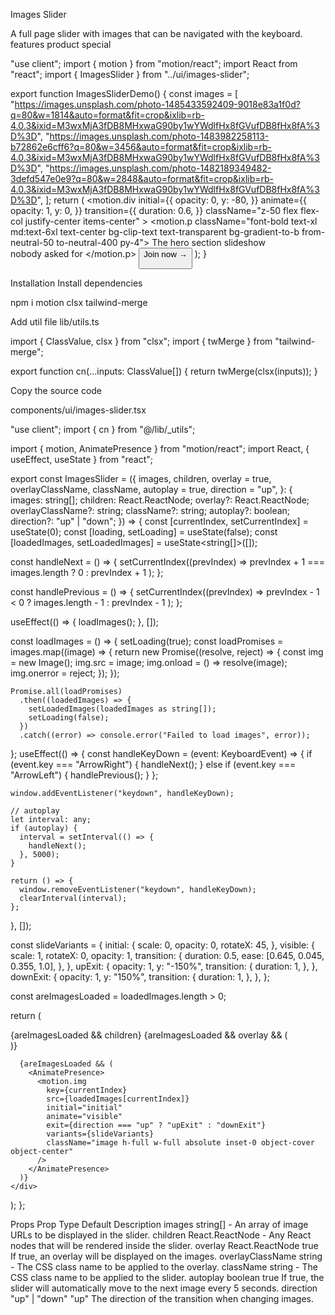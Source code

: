 Images Slider

A full page slider with images that can be navigated with the keyboard.
features
product
special

"use client";
import { motion } from "motion/react";
import React from "react";
import { ImagesSlider } from "../ui/images-slider";

export function ImagesSliderDemo() {
const images = [
"https://images.unsplash.com/photo-1485433592409-9018e83a1f0d?q=80&w=1814&auto=format&fit=crop&ixlib=rb-4.0.3&ixid=M3wxMjA3fDB8MHxwaG90by1wYWdlfHx8fGVufDB8fHx8fA%3D%3D",
"https://images.unsplash.com/photo-1483982258113-b72862e6cff6?q=80&w=3456&auto=format&fit=crop&ixlib=rb-4.0.3&ixid=M3wxMjA3fDB8MHxwaG90by1wYWdlfHx8fGVufDB8fHx8fA%3D%3D",
"https://images.unsplash.com/photo-1482189349482-3defd547e0e9?q=80&w=2848&auto=format&fit=crop&ixlib=rb-4.0.3&ixid=M3wxMjA3fDB8MHxwaG90by1wYWdlfHx8fGVufDB8fHx8fA%3D%3D",
];
return (
<ImagesSlider className="h-[40rem]" images={images}>
<motion.div
initial={{
          opacity: 0,
          y: -80,
        }}
animate={{
          opacity: 1,
          y: 0,
        }}
transition={{
          duration: 0.6,
        }}
className="z-50 flex flex-col justify-center items-center" >
<motion.p className="font-bold text-xl md:text-6xl text-center bg-clip-text text-transparent bg-gradient-to-b from-neutral-50 to-neutral-400 py-4">
The hero section slideshow <br /> nobody asked for
</motion.p>
<button className="px-4 py-2 backdrop-blur-sm border bg-emerald-300/10 border-emerald-500/20 text-white mx-auto text-center rounded-full relative mt-4">
<span>Join now →</span>
<div className="absolute inset-x-0  h-px -bottom-px bg-gradient-to-r w-3/4 mx-auto from-transparent via-emerald-500 to-transparent" />
</button>
</motion.div>
</ImagesSlider>
);
}

Installation
Install dependencies

npm i motion clsx tailwind-merge

Add util file
lib/utils.ts

import { ClassValue, clsx } from "clsx";
import { twMerge } from "tailwind-merge";

export function cn(...inputs: ClassValue[]) {
return twMerge(clsx(inputs));
}

Copy the source code

components/ui/images-slider.tsx

"use client";
import { cn } from "@/lib/\_utils";

import { motion, AnimatePresence } from "motion/react";
import React, { useEffect, useState } from "react";

export const ImagesSlider = ({
images,
children,
overlay = true,
overlayClassName,
className,
autoplay = true,
direction = "up",
}: {
images: string[];
children: React.ReactNode;
overlay?: React.ReactNode;
overlayClassName?: string;
className?: string;
autoplay?: boolean;
direction?: "up" | "down";
}) => {
const [currentIndex, setCurrentIndex] = useState(0);
const [loading, setLoading] = useState(false);
const [loadedImages, setLoadedImages] = useState<string[]>([]);

const handleNext = () => {
setCurrentIndex((prevIndex) =>
prevIndex + 1 === images.length ? 0 : prevIndex + 1
);
};

const handlePrevious = () => {
setCurrentIndex((prevIndex) =>
prevIndex - 1 < 0 ? images.length - 1 : prevIndex - 1
);
};

useEffect(() => {
loadImages();
}, []);

const loadImages = () => {
setLoading(true);
const loadPromises = images.map((image) => {
return new Promise((resolve, reject) => {
const img = new Image();
img.src = image;
img.onload = () => resolve(image);
img.onerror = reject;
});
});

    Promise.all(loadPromises)
      .then((loadedImages) => {
        setLoadedImages(loadedImages as string[]);
        setLoading(false);
      })
      .catch((error) => console.error("Failed to load images", error));

};
useEffect(() => {
const handleKeyDown = (event: KeyboardEvent) => {
if (event.key === "ArrowRight") {
handleNext();
} else if (event.key === "ArrowLeft") {
handlePrevious();
}
};

    window.addEventListener("keydown", handleKeyDown);

    // autoplay
    let interval: any;
    if (autoplay) {
      interval = setInterval(() => {
        handleNext();
      }, 5000);
    }

    return () => {
      window.removeEventListener("keydown", handleKeyDown);
      clearInterval(interval);
    };

}, []);

const slideVariants = {
initial: {
scale: 0,
opacity: 0,
rotateX: 45,
},
visible: {
scale: 1,
rotateX: 0,
opacity: 1,
transition: {
duration: 0.5,
ease: [0.645, 0.045, 0.355, 1.0],
},
},
upExit: {
opacity: 1,
y: "-150%",
transition: {
duration: 1,
},
},
downExit: {
opacity: 1,
y: "150%",
transition: {
duration: 1,
},
},
};

const areImagesLoaded = loadedImages.length > 0;

return (
<div
className={cn(
"overflow-hidden h-full w-full relative flex items-center justify-center",
className
)}
style={{
        perspective: "1000px",
      }} >
{areImagesLoaded && children}
{areImagesLoaded && overlay && (
<div
className={cn("absolute inset-0 bg-black/60 z-40", overlayClassName)}
/>
)}

      {areImagesLoaded && (
        <AnimatePresence>
          <motion.img
            key={currentIndex}
            src={loadedImages[currentIndex]}
            initial="initial"
            animate="visible"
            exit={direction === "up" ? "upExit" : "downExit"}
            variants={slideVariants}
            className="image h-full w-full absolute inset-0 object-cover object-center"
          />
        </AnimatePresence>
      )}
    </div>

);
};

Props
Prop Type Default Description
images string[] - An array of image URLs to be displayed in the slider.
children React.ReactNode - Any React nodes that will be rendered inside the slider.
overlay React.ReactNode true If true, an overlay will be displayed on the images.
overlayClassName string - The CSS class name to be applied to the overlay.
className string - The CSS class name to be applied to the slider.
autoplay boolean true If true, the slider will automatically move to the next image every 5 seconds.
direction "up" | "down" "up" The direction of the transition when changing images.
